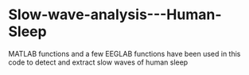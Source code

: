 # Slow-wave-analysis---Human-Sleep
MATLAB functions and a few EEGLAB functions have been used in this code to detect and extract slow waves of human sleep
